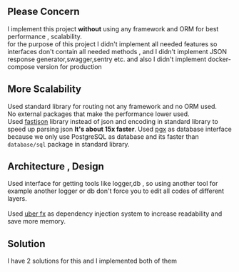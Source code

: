 ## Please Concern 
I implement this project **without** using any framework and ORM
for best performance , scalability.<br>
for the purpose of this project I didn't implement all needed features 
so interfaces don't contain all needed methods ,
and I didn't implement JSON response generator,swagger,sentry etc.
and also I didn't implement docker-compose version for production
<br>

## More Scalability
Used standard library for routing not any framework and no ORM used. <br>
No external packages that make the performance lower used.<br>
Used [fastjson](https://github.com/valyala/fastjson) library instead of json and encoding in standard library to
speed up parsing json **It's about 15x faster**.
Used [pgx](https://github.com/jackc/pgx) as database interface because 
we only use PostgreSQL as database and its faster than `database/sql` package in standard library.

## Architecture , Design
Used interface for getting tools like logger,db , so using another tool for example another
logger or db don't force you to edit all codes of different layers.
<br><br>
Used [uber fx](https://github.com/uber-go/fx) as dependency injection system
to increase readability and save more memory. 


## Solution 
I have 2 solutions for this and I implemented both of them
